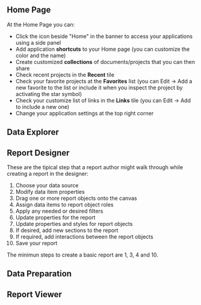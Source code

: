 ## Home Page

At the Home Page you can:

* Click the icon beside "Home" in the banner to access your applications using a side panel
* Add application **shortcuts** to your Home page (you can customize the color and the name)
* Create customized **collections** of documents/projects that you can then share
* Check recent projects in the **Recent** tile
* Check your favorite projects at the **Favorites** list (you can Edit $\rightarrow$ Add a new favorite to the list or include it when you inspect the project by activating the star symbol)
* Check your customize list of links in the **Links** tile (you can Edit $\rightarrow$ Add to include a new one)
* Change your application settings at the top right corner

## Data Explorer

## Report Designer

These are the tipical step that a report author might walk through while creating a report in the designer:

1. Choose your data source
2. Modify data item properties
3. Drag one or more report objects onto the canvas
4. Assign data items to report object roles
5. Apply any needed or desired filters
6. Update properties for the report
7. Update properties and styles for report objects
8. If desired, add new sections to the report
9. If required, add interactions between the report objects
10. Save your report

The minimun steps to create a basic report are 1, 3, 4 and 10.

## Data Preparation

## Report Viewer
